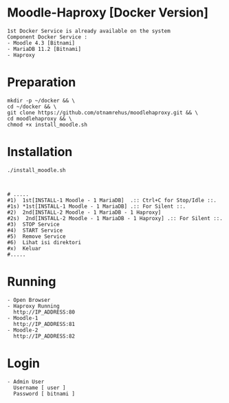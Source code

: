 # Moodle-Haproxy [Docker Version] 
    1st Docker Service is already available on the system
    Component Docker Service :
    - Moodle 4.3 [Bitnami]
    - MariaDB 11.2 [Bitnami]
    - Haproxy
    
# Preparation
    mkdir -p ~/docker && \
    cd ~/docker && \
    git clone https://github.com/otnamrehus/moodlehaproxy.git && \
    cd moodlehaproxy && \
    chmod +x install_moodle.sh
    
# Installation
    ./install_moodle.sh



    # .....
    #1)  1st[INSTALL-1 Moodle - 1 MariaDB]  .:: Ctrl+C for Stop/Idle ::.
    #1s) *1st[INSTALL-1 Moodle - 1 MariaDB] .:: For Silent ::.
    #2)  2nd[INSTALL-2 Moodle - 1 MariaDB - 1 Haproxy]
    #2s)  2nd[INSTALL-2 Moodle - 1 MariaDB - 1 Haproxy] .:: For Silent ::.
    #3)  STOP Service
    #4)  START Service
    #5)  Remove Service
    #6)  Lihat isi direktori
    #x)  Keluar
    #.....
    
# Running
    - Open Browser     
    - Haproxy Running 
      http://IP_ADDRESS:80   
    - Moodle-1  
      http://IP_ADDRESS:81  
    - Moodle-2  
      http://IP_ADDRESS:82 
# Login
    - Admin User
      Username [ user ]
      Password [ bitnami ]        
